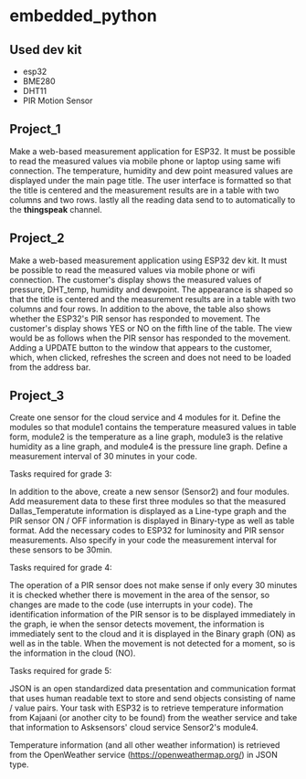 # embedded_python

## Used dev kit
- esp32
- BME280
- DHT11
- PIR Motion Sensor

## Project_1
Make a web-based measurement application for ESP32. It must be possible to read the measured values via mobile phone or laptop using same wifi connection. 
The temperature, humidity and dew point measured values are displayed under the main page title. The user interface is formatted so that the title is centered and the measurement results are in a table with two columns and two rows.
lastly all the reading data send to to automatically to the **thingspeak** channel.

## Project_2
Make a web-based measurement application using ESP32 dev kit. It must be possible to read 
the measured values via mobile phone or wifi connection.
The customer's display shows the measured values of pressure, DHT_temp, humidity and 
dewpoint. The appearance is shaped so that the title is centered and the measurement results are in a 
table with two columns and four rows. In addition to the above, the table 
also shows whether the ESP32's PIR sensor has responded to movement. The customer's 
display shows YES or NO on the fifth line of the table. The view would be as follows when 
the PIR sensor has responded to the movement. Adding a UPDATE button to 
the window that appears to the customer, which, when clicked, refreshes the screen and does 
not need to be loaded from the address bar.

## Project_3
Create one sensor for the cloud service and 4 modules for it. Define the modules so that 
module1 contains the temperature measured values in table form, module2 is the 
temperature as a line graph, module3 is the relative humidity as a line graph, and module4 is 
the pressure line graph. Define a measurement interval of 30 minutes in your code. 
 
Tasks required for grade 3:  
 
In addition to the above, create a new sensor (Sensor2) and four modules. Add measurement 
data to these first three modules so that the measured Dallas_Temperatute information is 
displayed as a Line-type graph and the PIR sensor ON / OFF information is displayed in 
Binary-type as well as table format. Add the necessary codes to ESP32 for luminosity and 
PIR sensor measurements. Also specify in your code the measurement interval for these 
sensors to be 30min. 
 
Tasks required for grade 4:  
 
The operation of a PIR sensor does not make sense if only every 30 minutes it is checked 
whether there is movement in the area of the sensor, so changes are made to the code (use 
interrupts in your code). 
The identification information of the PIR sensor is to be displayed immediately in the graph, 
ie when the sensor detects movement, the information is immediately sent to the cloud and it 
is displayed in the Binary graph (ON) as well as in the table. When the movement is not 
detected for a moment, so is the information in the cloud (NO). 
 
Tasks required for grade 5:  
 
JSON is an open standardized data presentation and communication format that uses human 
readable text to store and send objects consisting of name / value pairs. 
Your task with ESP32 is to retrieve temperature information from Kajaani (or another city to 
be found) from the weather service and take that information to Asksensors' cloud service 
Sensor2's module4. 
 
Temperature information (and all other weather information) is retrieved from the 
OpenWeather service (https://openweathermap.org/) in JSON type.
